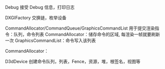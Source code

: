 Debug
接受 Debug 信息，打印日志

DXGIFactory
交换链，枚举设备

CommandAllocator/CommandQueue/GraphicsCommandList
用于提交渲染指令：队列，命令列表
CommandAllocator：储存命令的区域, 每渲染一帧就要刷新一次
GraphicsCommandList：命令写入该列表


CommandAllocator：


D3dDevice
创建命令队列，列表，Fence，资源，堆，根签名，视图等